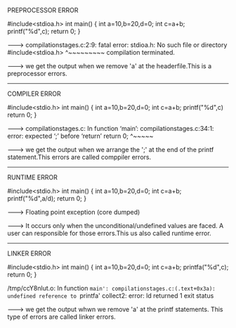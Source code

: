 
PREPROCESSOR ERROR

#include<stdioa.h>
int main()
{
int a=10,b=20,d=0;
int c=a+b;
printf("%d",c);
return 0;
}


--->  compilationstages.c:2:9: fatal error: stdioa.h: No such file or directory
 #include<stdioa.h>
         ^~~~~~~~~~
compilation terminated.

---> we get the output when we remove 'a' at the headerfile.This is a preprocessor errors.
*****************************************************************************************************************************************************

COMPILER ERROR

#include<stdio.h>
int main()
{
int a=10,b=20,d=0;
int c=a+b;
printf("%d",c)
return 0;
}


--->  compilationstages.c: In function ‘main’:
compilationstages.c:34:1: error: expected ‘;’ before ‘return’
 return 0;
 ^~~~~~

---> we get the output when we arrange the ';' at the end of the printf statement.This errors are called comppiler errors.
*****************************************************************************************************************************************************

RUNTIME ERROR

#include<stdio.h>
int main()
{
int a=10,b=20,d=0;
int c=a+b;
printf("%d",a/d);
return 0;
}

--->  Floating point exception (core dumped)

--->  It occurs only when the unconditional/undefined values are faced.
  A user can responsible for those errors.This us also called runtime error.
******************************************************************************************************************************************************

LINKER ERROR

#include<stdio.h>
int main()
{
int a=10,b=20,d=0;
int c=a+b;
printfa("%d",c);
return 0;
}



/tmp/ccY8nlut.o: In function `main':
compilationstages.c:(.text+0x3a): undefined reference to `printfa'
collect2: error: ld returned 1 exit status

---> we get the output whwn we remove 'a' at the printf statements.
This type of errors are called linker errors.



